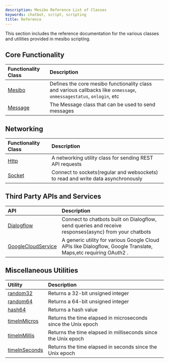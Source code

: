 ```yaml
---
description: Mesibo Reference List of Classes 
keywords: chatbot, script, scripting
title: Reference 
---
```


This section includes the reference documentation for the various classes and utilities provided in mesibo scripting. 

## Core Functionality 

| Functionality Class  	| Description                                                     |
|:--------------------------------------------------------------------|:----------------------------------------------------------------|
| [Mesibo](/documentation/chatbot/reference/mesibo)                            | Defines the core mesibo functionality class and various callbacks like `onmessage`, `onmessagestatus`, `onlogin`, etc 
| [Message](/documentation/chatbot/reference/message/)                              | The Message class that can be used to send messages

## Networking 

| Functionality Class | Description                                                                                                     |
|:--------------------------------------------------------------|:----------------------------------------------------------------------------------------------------------------|
| [Http](/documentation/chatbot/reference/http/)              | A networking utility class for sending REST API requests 
| [Socket](/documentation/chatbot/reference/socket/)                   | Connect to sockets(regular and websockets) to read and write data asynchronously


## Third Party APIs and Services 

| API                                                   | Description                                                                            |
|:------------------------------------------------------|:---------------------------------------------------------------------------------------|
| [Dialogflow](/documentation/chatbot/reference/dialogflow)                            | Connect to chatbots built on Dialogflow, send queries and receive responses(async) from your chatbots 
| [GoogleCloudService](/documentation/chatbot/reference/googlecloudauth)                            | A generic utility for various Google Cloud APIs like Dialogflow, Google Translate, Maps,etc requiring OAuth2 . 

## Miscellaneous Utilities 

| Utility | Description                                                                        |
|:-------------------------------------------------------|:-----------------------------------------------------------------------------------|
| [random32]()   | Returns a 32-bit unsigned integer 
| [random64]()   | Returns a 64-bit unsigned integer 
| [hash64]()  |Returns a hash value 
| [timeInMicros]() | Returns the time elapsed in microseconds since the Unix epoch 
| [timeInMillis]() | Returns the time elapsed in milliseconds since the Unix epoch      |
| [timeInSeconds]() | Returns the time elapsed in seconds since the Unix epoch         	|
